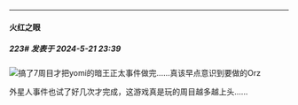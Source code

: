 ﻿
*****

####  火红之眼  
##### 223#       发表于 2024-5-21 23:39

<img src="https://static.saraba1st.com/image/smiley/face2017/068.png" referrerpolicy="no-referrer">搞了7周目才把yomi的暗王正太事件做完......真该早点意识到要做的Orz

外星人事件也试了好几次才完成，这游戏真是玩的周目越多越上头......

